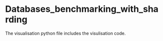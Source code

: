 # Databases_benchmarking_with_sharding
The visualisation python file includes the visulisation code.
